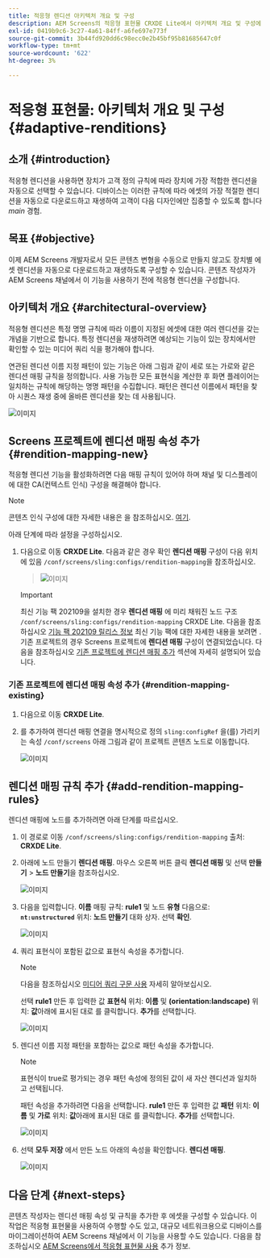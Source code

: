 ```yaml
---
title: 적응형 렌디션 아키텍처 개요 및 구성
description: AEM Screens의 적응형 표현물 CRXDE Lite에서 아키텍처 개요 및 구성에 대해 알아봅니다.
exl-id: 0419b9c6-3c27-4a61-84ff-a6fe697e773f
source-git-commit: 3b44fd920dd6c98ecc0e2b45bf95b81685647c0f
workflow-type: tm+mt
source-wordcount: '622'
ht-degree: 3%

---
```


# 적응형 표현물: 아키텍처 개요 및 구성 {#adaptive-renditions}

## 소개 {#introduction}

적응형 렌디션을 사용하면 장치가 고객 정의 규칙에 따라 장치에 가장 적합한 렌디션을 자동으로 선택할 수 있습니다. 디바이스는 이러한 규칙에 따라 에셋의 가장 적절한 렌디션을 자동으로 다운로드하고 재생하여 고객이 다음 디자인에만 집중할 수 있도록 합니다 *main* 경험.

## 목표 {#objective}

이제 AEM Screens 개발자로서 모든 콘텐츠 변형을 수동으로 만들지 않고도 장치별 에셋 렌디션을 자동으로 다운로드하고 재생하도록 구성할 수 있습니다. 콘텐츠 작성자가 AEM Screens 채널에서 이 기능을 사용하기 전에 적응형 렌디션을 구성합니다.

## 아키텍처 개요 {#architectural-overview}

적응형 렌디션은 특정 명명 규칙에 따라 이름이 지정된 에셋에 대한 여러 렌디션을 갖는 개념을 기반으로 합니다. 특정 렌디션을 재생하려면 예상되는 기능이 있는 장치에서만 확인할 수 있는 미디어 쿼리 식을 평가해야 합니다.

연관된 렌디션 이름 지정 패턴이 있는 기능은 아래 그림과 같이 세로 또는 가로와 같은 렌디션 매핑 규칙을 정의합니다. 사용 가능한 모든 표현식을 계산한 후 화면 플레이어는 일치하는 규칙에 해당하는 명명 패턴을 수집합니다. 패턴은 렌디션 이름에서 패턴을 찾아 시퀀스 재생 중에 올바른 렌디션을 찾는 데 사용됩니다.

![이미지](/help/user-guide/assets/adaptive-renditions/adaptive-renditions.png)

## Screens 프로젝트에 렌디션 매핑 속성 추가 {#rendition-mapping-new}

적응형 렌디션 기능을 활성화하려면 다음 매핑 규칙이 있어야 하며 채널 및 디스플레이에 대한 CA(컨텍스트 인식) 구성을 해결해야 합니다.

>[!NOTE]
>콘텐츠 인식 구성에 대한 자세한 내용은 을 참조하십시오. [여기](https://sling.apache.org/documentation/bundles/context-aware-configuration/context-aware-configuration.html).

아래 단계에 따라 설정을 구성하십시오.

1. 다음으로 이동 **CRXDE Lite**. 다음과 같은 경우 확인 **렌디션 매핑** 구성이 다음 위치에 있음 `/conf/screens/sling:configs/rendition-mapping`을 참조하십시오.

   >![이미지](/help/user-guide/assets/adaptive-renditions/mapping-rules1.png)

   >[!IMPORTANT]
   >최신 기능 팩 202109을 설치한 경우 **렌디션 매핑** 에 미리 채워진 노드 구조 `/conf/screens/sling:configs/rendition-mapping` CRXDE Lite. 다음을 참조하십시오 [기능 팩 202109 릴리스 정보](/help/user-guide/release-notes-fp-202109.md) 최신 기능 팩에 대한 자세한 내용을 보려면 .
   >기존 프로젝트의 경우 Screens 프로젝트에 **렌디션 매핑** 구성이 연결되었습니다. 다음을 참조하십시오 [기존 프로젝트에 렌디션 매핑 추가](#rendition-mapping-existing) 섹션에 자세히 설명되어 있습니다.

### 기존 프로젝트에 렌디션 매핑 속성 추가 {#rendition-mapping-existing}

1. 다음으로 이동 **CRXDE Lite**.

1. 를 추가하여 렌디션 매핑 연결을 명시적으로 정의 `sling:configRef` 을(를) 가리키는 속성 `/conf/screens` 아래 그림과 같이 프로젝트 콘텐츠 노드로 이동합니다.

   ![이미지](/help/user-guide/assets/adaptive-renditions/renditon-mapping2.png)


## 렌디션 매핑 규칙 추가 {#add-rendition-mapping-rules}

렌디션 매핑에 노드를 추가하려면 아래 단계를 따르십시오.

1. 이 경로로 이동 `/conf/screens/sling:configs/rendition-mapping` 출처: **CRXDE Lite**.
1. 아래에 노드 만들기 **렌디션 매핑**. 마우스 오른쪽 버튼 클릭 **렌디션 매핑** 및 선택 **만들기** > **노드 만들기**&#x200B;을 참조하십시오.

   ![이미지](/help/user-guide/assets/adaptive-renditions/add-node1.png)

1. 다음을 입력합니다. **이름** 매핑 규칙: **rule1** 및 노드 **유형** 다음으로: **`nt:unstructured`** 위치: **노드 만들기** 대화 상자. 선택 **확인**.

   ![이미지](/help/user-guide/assets/adaptive-renditions/add-node2.png)


1. 쿼리 표현식이 포함된 값으로 표현식 속성을 추가합니다.

   >[!NOTE]
   >다음을 참조하십시오 [미디어 쿼리 구문 사용](https://developer.mozilla.org/en-US/docs/Web/CSS/CSS_media_queries/Using_media_queries) 자세히 알아보십시오.

   선택 **rule1** 만든 후 입력한 값 **표현식** 위치: **이름** 및 **(orientation:landscape)** 위치: **값**&#x200B;아래에 표시된 대로 를 클릭합니다. **추가**&#x200B;를 선택합니다.

   ![이미지](/help/user-guide/assets/adaptive-renditions/add-node3.png)

1. 렌디션 이름 지정 패턴을 포함하는 값으로 패턴 속성을 추가합니다.

   >[!NOTE]
   >표현식이 true로 평가되는 경우 패턴 속성에 정의된 값이 새 자산 렌디션과 일치하고 선택됩니다.

   패턴 속성을 추가하려면 다음을 선택합니다. **rule1** 만든 후 입력한 값 **패턴** 위치: **이름** 및 **가로** 위치: **값**&#x200B;아래에 표시된 대로 를 클릭합니다. **추가**&#x200B;를 선택합니다.

   ![이미지](/help/user-guide/assets/adaptive-renditions/add-node4.png)

1. 선택 **모두 저장** 에서 만든 노드 아래의 속성을 확인합니다. **렌디션 매핑**.

   ![이미지](/help/user-guide/assets/adaptive-renditions/add-node5.png)

## 다음 단계 {#next-steps}

콘텐츠 작성자는 렌디션 매핑 속성 및 규칙을 추가한 후 에셋을 구성할 수 있습니다. 이 작업은 적응형 표현물을 사용하여 수행할 수도 있고, 대규모 네트워크용으로 디바이스를 마이그레이션하여 AEM Screens 채널에서 이 기능을 사용할 수도 있습니다. 다음을 참조하십시오 [AEM Screens에서 적응형 표현물 사용](/help/user-guide/using-adaptive-renditions.md) 추가 정보.
